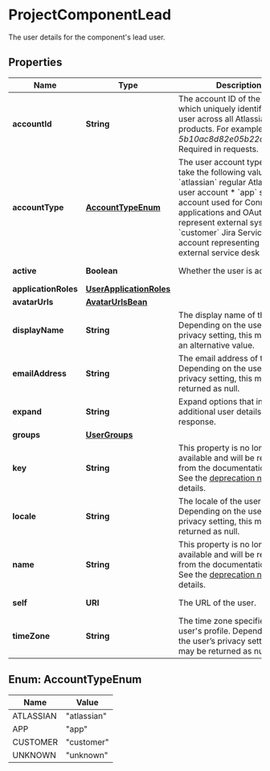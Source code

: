 

# ProjectComponentLead

The user details for the component's lead user.

## Properties

| Name | Type | Description | Notes |
|------------ | ------------- | ------------- | -------------|
|**accountId** | **String** | The account ID of the user, which uniquely identifies the user across all Atlassian products. For example, *5b10ac8d82e05b22cc7d4ef5*. Required in requests. |  [optional] |
|**accountType** | [**AccountTypeEnum**](#AccountTypeEnum) | The user account type. Can take the following values:   *  &#x60;atlassian&#x60; regular Atlassian user account  *  &#x60;app&#x60; system account used for Connect applications and OAuth to represent external systems  *  &#x60;customer&#x60; Jira Service Desk account representing an external service desk |  [optional] [readonly] |
|**active** | **Boolean** | Whether the user is active. |  [optional] [readonly] |
|**applicationRoles** | [**UserApplicationRoles**](UserApplicationRoles.md) |  |  [optional] |
|**avatarUrls** | [**AvatarUrlsBean**](AvatarUrlsBean.md) |  |  [optional] |
|**displayName** | **String** | The display name of the user. Depending on the user’s privacy setting, this may return an alternative value. |  [optional] [readonly] |
|**emailAddress** | **String** | The email address of the user. Depending on the user’s privacy setting, this may be returned as null. |  [optional] [readonly] |
|**expand** | **String** | Expand options that include additional user details in the response. |  [optional] [readonly] |
|**groups** | [**UserGroups**](UserGroups.md) |  |  [optional] |
|**key** | **String** | This property is no longer available and will be removed from the documentation soon. See the [deprecation notice](https://developer.atlassian.com/cloud/jira/platform/deprecation-notice-user-privacy-api-migration-guide/) for details. |  [optional] |
|**locale** | **String** | The locale of the user. Depending on the user’s privacy setting, this may be returned as null. |  [optional] [readonly] |
|**name** | **String** | This property is no longer available and will be removed from the documentation soon. See the [deprecation notice](https://developer.atlassian.com/cloud/jira/platform/deprecation-notice-user-privacy-api-migration-guide/) for details. |  [optional] |
|**self** | **URI** | The URL of the user. |  [optional] [readonly] |
|**timeZone** | **String** | The time zone specified in the user&#39;s profile. Depending on the user’s privacy setting, this may be returned as null. |  [optional] [readonly] |



## Enum: AccountTypeEnum

| Name | Value |
|---- | -----|
| ATLASSIAN | &quot;atlassian&quot; |
| APP | &quot;app&quot; |
| CUSTOMER | &quot;customer&quot; |
| UNKNOWN | &quot;unknown&quot; |



